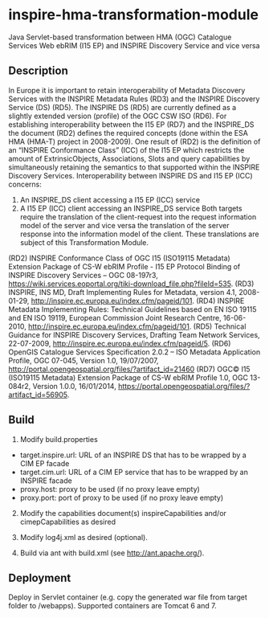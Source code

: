 # inspire-hma-transformation-module
Java Servlet-based transformation between HMA (OGC) Catalogue Services Web ebRIM (I15 EP) and INSPIRE Discovery Service and vice versa

## Description
In Europe it is important to retain interoperability of Metadata Discovery Services with the INSPIRE Metadata Rules (RD3) and the INSPIRE Discovery Service (DS) (RD5). 
The INSPIRE DS (RD5) are currently defined as a slightly extended version (profile) of the OGC CSW ISO (RD6). For establishing interoperability between the I15 EP (RD7) and the INSPIRE_DS the document (RD2) defines the required concepts (done within the ESA HMA (HMA-T) project in 2008-2009). One result of (RD2) is the definition of an “INSPIRE Conformance Class” (ICC) of the I15 EP which restricts the amount of ExtrinsicObjects, Associations, Slots and query capabilities by simultaneously retaining the semantics to that supported within the INSPIRE Discovery Services.
Interoperability between INSPIRE DS and I15 EP (ICC) concerns:
1.	An INSPIRE_DS client accessing a I15 EP (ICC) service
2.	A I15 EP (ICC) client accessing an INSPIRE_DS service
Both targets require the translation of the client-request into the request information model of the server and vice versa the translation of the server response into the information model of the client. These translations are subject of this Transformation Module.

(RD2)	INSPIRE Conformance Class of OGC I15 (ISO19115 Metadata) Extension Package of CS-W ebRIM Profile - I15 EP Protocol Binding of INSPIRE Discovery Services – OGC 08-197r3, https://wiki.services.eoportal.org/tiki-download_file.php?fileId=535.
(RD3)	INSPIRE, INS MD, Draft Implementing Rules for Metadata, version 4.1, 2008-01-29, http://inspire.ec.europa.eu/index.cfm/pageid/101.
(RD4)	INSPIRE Metadata Implementing Rules: Technical Guidelines based on EN ISO 19115 and EN ISO 19119, European Commission Joint Research Centre, 16-06-2010, http://inspire.ec.europa.eu/index.cfm/pageid/101.
(RD5)	Technical Guidance for INSPIRE Discovery Services, Drafting Team Network Services, 22-07-2009, http://inspire.ec.europa.eu/index.cfm/pageid/5.
(RD6)	OpenGIS Catalogue Services Specification 2.0.2 – ISO Metadata Application Profile, OGC 07-045, Version 1.0, 19/07/2007, http://portal.opengeospatial.org/files/?artifact_id=21460
(RD7)	OGC© I15 (ISO19115 Metadata) Extension Package of CS-W ebRIM Profile 1.0, OGC 13-084r2, Version 1.0.0, 16/01/2014, https://portal.opengeospatial.org/files/?artifact_id=56905.

## Build
1. Modify build.properties
* target.inspire.url: URL of an INSPIRE DS that has to be wrapped by a CIM EP facade
* target.cim.url: URL of a CIM EP service that has to be wrapped by an INSPIRE facade
* proxy.host: proxy to be used (if no proxy leave empty)
* proxy.port: port of proxy to be used (if no proxy leave empty)

2. Modify the capabilities document(s) inspireCapabilities and/or cimepCapabilities as desired

3. Modify log4j.xml as desired (optional).

4. Build via ant with build.xml (see http://ant.apache.org/).

## Deployment
Deploy in Servlet container (e.g. copy the generated war file from target folder to <tomcat>/webapps). Supported containers are Tomcat 6 and 7.
